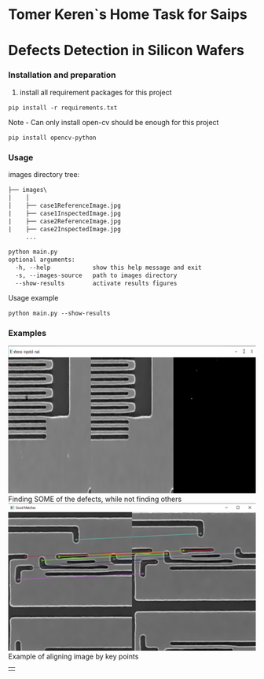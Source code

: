 # Tomer Keren`s Home Task for Saips

# Defects Detection in Silicon Wafers

### Installation and preparation
1. install all requirement packages for this project
```
pip install -r requirements.txt
```
Note - Can only install open-cv should be enough for this project
```
pip install opencv-python
```

### Usage

images directory tree:
```
├── images\
│    │
│    ├── case1ReferenceImage.jpg
|    ├── case1InspectedImage.jpg
|    ├── case2ReferenceImage.jpg
|    ├── case2InspectedImage.jpg
     ...
```  
```
python main.py 
optional arguments:
  -h, --help            show this help message and exit
  -s, --images-source   path to images directory
  --show-results        activate results figures
```
Usage example
```
python main.py --show-results
```

### Examples
<table>
  <tr> 
    <td>
         <tr>
<img src=examples/Case1.png    width="900" height="300">
       </tr>
       <tr>
         Finding SOME of the defects, while not finding others
         </tr>
       <tr>
<img src=examples/KP.png   width="600" height="300">
       </tr>
       <tr>  
       Example of aligning image by key points
</table>
